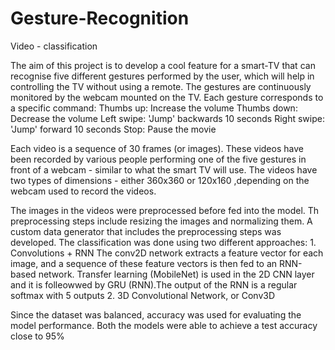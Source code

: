 # Gesture-Recognition
Video - classification
<p>
 The aim of this project is to  develop a cool feature for a smart-TV that can recognise five different gestures performed by the user, which will help in controlling the TV without using a remote. The gestures are continuously monitored by the webcam mounted on the TV. Each gesture corresponds to a specific command:
Thumbs up:  Increase the volume
Thumbs down: Decrease the volume
Left swipe: 'Jump' backwards 10 seconds
Right swipe: 'Jump' forward 10 seconds  
Stop: Pause the movie
 
Each video is a sequence of 30 frames (or images). These videos have been recorded by various people performing one of the five gestures in front of a webcam - similar to what the smart TV will use. The videos have two types of dimensions - either 360x360 or 120x160 ,depending on the webcam used to record the videos.</p>

 <p> The images in the videos were preprocessed before fed into the model. Th preprocessing steps include resizing the images and normalizing them. A custom data generator that includes the preprocessing steps was developed. The classification was done using two different approaches:
1. Convolutions + RNN
The conv2D network extracts a feature vector for each image, and a sequence of these feature vectors is then fed to an RNN-based network. Transfer learning (MobileNet) is used in the 2D CNN layer and it is folleowwed by GRU (RNN).The output of the RNN is a regular softmax with 5 outputs
2. 3D Convolutional Network, or Conv3D
 
 Since the dataset was balanced, accuracy was used for evaluating the model performance. Both the models were able to achieve a test accuracy close to 95%

